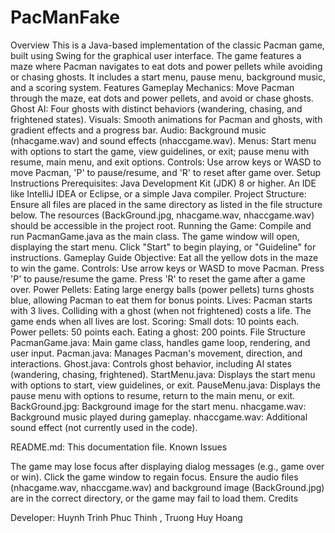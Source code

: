 # PacManFake

Overview
This is a Java-based implementation of the classic Pacman game, built using Swing for the graphical user interface. The game features a maze where Pacman navigates to eat dots and power pellets while avoiding or chasing ghosts. It includes a start menu, pause menu, background music, and a scoring system.
Features
Gameplay Mechanics: Move Pacman through the maze, eat dots and power pellets, and avoid or chase ghosts.
Ghost AI: Four ghosts with distinct behaviors (wandering, chasing, and frightened states).
Visuals: Smooth animations for Pacman and ghosts, with gradient effects and a progress bar.
Audio: Background music (nhacgame.wav) and sound effects (nhaccgame.wav).
Menus: Start menu with options to start the game, view guidelines, or exit; pause menu with resume, main menu, and exit options.
Controls: Use arrow keys or WASD to move Pacman, 'P' to pause/resume, and 'R' to reset after game over.
Setup Instructions
Prerequisites:
Java Development Kit (JDK) 8 or higher.
An IDE like IntelliJ IDEA or Eclipse, or a simple Java compiler.
Project Structure: Ensure all files are placed in the same directory as listed in the file structure below. The resources (BackGround.jpg, nhacgame.wav, nhaccgame.wav) should be accessible in the project root.
Running the Game:
Compile and run PacmanGame.java as the main class.
The game window will open, displaying the start menu.
Click "Start" to begin playing, or "Guideline" for instructions.
Gameplay Guide
Objective: Eat all the yellow dots in the maze to win the game.
Controls:
Use arrow keys or WASD to move Pacman.
Press 'P' to pause/resume the game.
Press 'R' to reset the game after a game over.
Power Pellets: Eating large energy balls (power pellets) turns ghosts blue, allowing Pacman to eat them for bonus points.
Lives: Pacman starts with 3 lives. Colliding with a ghost (when not frightened) costs a life. The game ends when all lives are lost.
Scoring:
Small dots: 10 points each.
Power pellets: 50 points each.
Eating a ghost: 200 points.
File Structure
PacmanGame.java: Main game class, handles game loop, rendering, and user input.
Pacman.java: Manages Pacman's movement, direction, and interactions.
Ghost.java: Controls ghost behavior, including AI states (wandering, chasing, frightened).
StartMenu.java: Displays the start menu with options to start, view guidelines, or exit.
PauseMenu.java: Displays the pause menu with options to resume, return to the main menu, or exit.
BackGround.jpg: Background image for the start menu.
nhacgame.wav: Background music played during gameplay.
nhaccgame.wav: Additional sound effect (not currently used in the code).

README.md: This documentation file.
Known Issues

The game may lose focus after displaying dialog messages (e.g., game over or win). Click the game window to regain focus.
Ensure the audio files (nhacgame.wav, nhaccgame.wav) and background image (BackGround.jpg) are in the correct directory, or the game may fail to load them.
Credits

Developer: Huynh Trinh Phuc Thinh , Truong Huy Hoang
